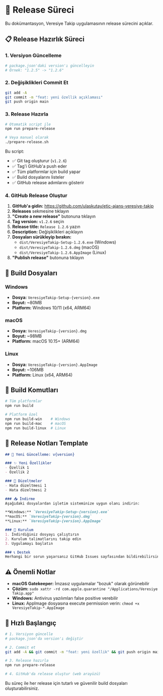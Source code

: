 # 🚀 Release Süreci

Bu dokümantasyon, Veresiye Takip uygulamasının release sürecini açıklar.

## 📋 Release Hazırlık Süreci

### 1. Versiyon Güncelleme
```bash
# package.json'daki version'ı güncelleyin
# Örnek: "1.2.5" -> "1.2.6"
```

### 2. Değişiklikleri Commit Et
```bash
git add -A
git commit -m "feat: yeni özellik açıklaması"
git push origin main
```

### 3. Release Hazırla
```bash
# Otomatik script ile
npm run prepare-release

# Veya manuel olarak
./prepare-release.sh
```

Bu script:
- ✅ Git tag oluşturur (`v1.2.6`)
- ✅ Tag'i GitHub'a push eder
- ✅ Tüm platformlar için build yapar
- ✅ Build dosyalarını listeler
- ✅ GitHub release adımlarını gösterir

### 4. GitHub Release Oluştur

1. **GitHub'a gidin:** https://github.com/ulaskutay/etic-ajans-veresiye-takip
2. **Releases** sekmesine tıklayın
3. **"Create a new release"** butonuna tıklayın
4. **Tag version:** `v1.2.6` seçin
5. **Release title:** `Release 1.2.6` yazın
6. **Description:** Değişiklikleri açıklayın
7. **Dosyaları sürükleyip bırakın:**
   - `dist/VeresiyeTakip-Setup-1.2.6.exe` (Windows)
   - `dist/VeresiyeTakip-1.2.6.dmg` (macOS)
   - `dist/VeresiyeTakip-1.2.6.AppImage` (Linux)
8. **"Publish release"** butonuna tıklayın

## 📁 Build Dosyaları

### Windows
- **Dosya:** `VeresiyeTakip-Setup-{version}.exe`
- **Boyut:** ~80MB
- **Platform:** Windows 10/11 (x64, ARM64)

### macOS
- **Dosya:** `VeresiyeTakip-{version}.dmg`
- **Boyut:** ~98MB
- **Platform:** macOS 10.15+ (ARM64)

### Linux
- **Dosya:** `VeresiyeTakip-{version}.AppImage`
- **Boyut:** ~106MB
- **Platform:** Linux (x64, ARM64)

## 🔧 Build Komutları

```bash
# Tüm platformlar
npm run build

# Platform özel
npm run build-win    # Windows
npm run build-mac    # macOS
npm run build-linux  # Linux
```

## 📝 Release Notları Template

```markdown
## 🚀 Yeni Güncelleme: v{version}

### ✨ Yeni Özellikler
- Özellik 1
- Özellik 2

### 🔧 Düzeltmeler
- Hata düzeltmesi 1
- Hata düzeltmesi 2

### 📥 İndirme
Aşağıdaki dosyalardan işletim sisteminize uygun olanı indirin:

**Windows:** `VeresiyeTakip-Setup-{version}.exe`
**macOS:** `VeresiyeTakip-{version}.dmg`  
**Linux:** `VeresiyeTakip-{version}.AppImage`

### 🔧 Kurulum
1. İndirdiğiniz dosyayı çalıştırın
2. Kurulum talimatlarını takip edin
3. Uygulamayı başlatın

### 📞 Destek
Herhangi bir sorun yaşarsanız GitHub Issues sayfasından bildirebilirsiniz.
```

## ⚠️ Önemli Notlar

- **macOS Gatekeeper:** İmzasız uygulamalar "bozuk" olarak görünebilir
- **Çözüm:** `sudo xattr -rd com.apple.quarantine "/Applications/Veresiye Takip.app"`
- **Windows:** Antivirus yazılımları false positive verebilir
- **Linux:** AppImage dosyasına execute permission verin: `chmod +x VeresiyeTakip-*.AppImage`

## 🎯 Hızlı Başlangıç

```bash
# 1. Versiyon güncelle
# package.json'da version'ı değiştir

# 2. Commit et
git add -A && git commit -m "feat: yeni özellik" && git push origin main

# 3. Release hazırla
npm run prepare-release

# 4. GitHub'da release oluştur (web arayüzü)
```

Bu süreç ile her release için tutarlı ve güvenilir build dosyaları oluşturabilirsiniz.
